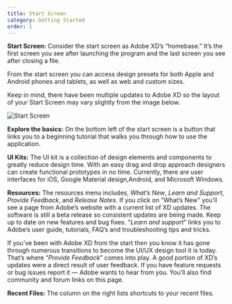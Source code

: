 ```yaml
---
title: Start Screen
category: Getting Started
order: 1
---
```


**Start Screen:** Consider the start screen as Adobe XD’s “homebase.” It’s the first screen you see after launching the program and the last screen you see after closing a file.

From the start screen you can access design presets for both Apple and Android phones and tablets, as well as web and custom sizes. 

Keep in mind, there have been multiple updates to Adobe XD so the layout of your Start Screen may vary slightly from the image below.

![Start Screen](http://www.iinet.youcan-trust.org/XD-images/StartScreen-01.png)

**Explore the basics:** On the bottom left of the start screen is a button that links you to a beginning tutorial that walks you through how to use the application. 

**UI Kits:** The UI kit is a collection of design elements and components to greatly reduce design time. With an easy drag and drop approach designers can create functional prototypes in no time. Currently, there are user interfaces for iOS, Google Material design,Android, and Microsoft Windows.

**Resources:** The resources menu includes, *What’s New*, *Learn and Support*, *Provide Feedback*, and *Release Notes*. If you click on “What’s New” you’ll see a page from Adobe’s website with a current list of XD updates. The software is still a beta release so consistent updates are being made. Keep up to date on new features and bug fixes. “*Learn and support*” links you to Adobe’s user guide, tutorials, FAQ’s and troubleshooting tips and tricks. 

If you’ve been with Adobe XD from the start then you know it has gone through numerous transitions to become the UI/UX design tool it is today. That’s where “*Provide Feedback*” comes into play. A good portion of XD’s updates were a direct result of user feedback. If you have feature requests or bug issues report it — Adobe wants to hear from you. You’ll also find community and forum links on this page. 

**Recent Files:** The column on the right lists shortcuts to your recent files.
